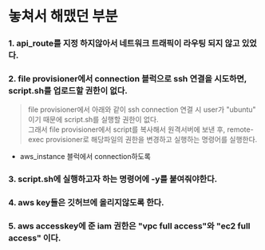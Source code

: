# 놓쳐서 해맸던 부분 
### 1. api_route를 지정 하지않아서  네트워크 트래픽이 라우팅 되지 않고 있었다. 

### 2. file provisioner에서 connection 블럭으로 ssh 연결을 시도하면, script.sh를 업로드할 권한이 없다. 
> file provisioner에서 아래와 같이 ssh connection 연결 시 user가 "ubuntu" 이기 때문에 script.sh를 실행할 권한이 없다.  <br/> 
그래서 file provisioner에서 script를 복사해서 원격서버에 보낸 후, remote-exec provisioner로 
해당파일의 권한을 변경하고 실행하는 명령어를 실행한다.

- aws_instance 블럭에서 connection하도록

### 3. script.sh에 실행하고자 하는 명령어에 -y를 붙여줘야한다. 

### 4. aws key들은 깃허브에 올리지않도록 한다. 

### 5. aws accesskey에 준 iam 권한은  "vpc full access"와 "ec2 full access" 이다. 
 